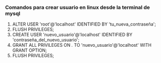 ### Comandos para crear usuario en linux desde la terminal de mysql

1. ALTER USER 'root'@'localhost' IDENTIFIED BY 'tu_nueva_contraseña';
1. FLUSH PRIVILEGES;
1. CREATE USER 'nuevo_usuario'@'localhost' IDENTIFIED BY 'contraseña_del_nuevo_usuario';
1. GRANT ALL PRIVILEGES ON *.* TO 'nuevo_usuario'@'localhost' WITH GRANT OPTION;
1. FLUSH PRIVILEGES;
